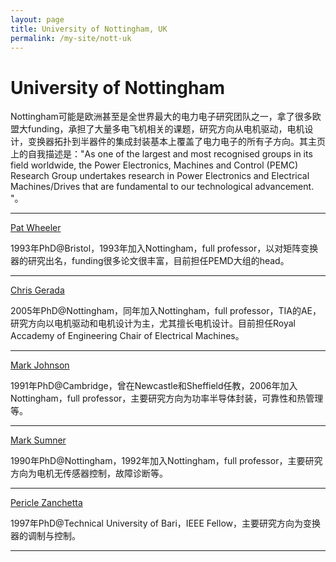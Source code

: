 ```yaml
---
layout: page
title: University of Nottingham, UK
permalink: /my-site/nott-uk
---
```

# University of Nottingham

Nottingham可能是欧洲甚至是全世界最大的电力电子研究团队之一，拿了很多欧盟大funding，承担了大量多电飞机相关的课题，研究方向从电机驱动，电机设计，变换器拓扑到半器件的集成封装基本上覆盖了电力电子的所有子方向。其主页上的自我描述是："As one of the largest and most recognised groups in its field worldwide, the Power Electronics, Machines and Control (PEMC) Research Group undertakes research in Power Electronics and Electrical Machines/Drives that are fundamental to our technological advancement. "。

---

[Pat Wheeler](https://www.nottingham.ac.uk/research/groups/power-electronics-machines-and-control-group/people/pat.wheeler)

1993年PhD@Bristol，1993年加入Nottingham，full professor，以对矩阵变换器的研究出名，funding很多论文很丰富，目前担任PEMD大组的head。

---

[Chris Gerada](https://www.nottingham.ac.uk/research/groups/power-electronics-machines-and-control-group/people/chris.gerada)

2005年PhD@Nottingham，同年加入Nottingham，full professor，TIA的AE，研究方向以电机驱动和电机设计为主，尤其擅长电机设计。目前担任Royal Accademy of Engineering Chair of Electrical Machines。

---

[Mark Johnson](https://www.nottingham.ac.uk/research/groups/power-electronics-machines-and-control-group/people/mark.johnson)

1991年PhD@Cambridge，曾在Newcastle和Sheffield任教，2006年加入Nottingham，full professor，主要研究方向为功率半导体封装，可靠性和热管理等。

---

[Mark Sumner](https://www.nottingham.ac.uk/research/groups/power-electronics-machines-and-control-group/people/mark.sumner)

1990年PhD@Nottingham，1992年加入Nottingham，full professor，主要研究方向为电机无传感器控制，故障诊断等。

---

[Pericle Zanchetta](https://www.nottingham.ac.uk/research/groups/power-electronics-machines-and-control-group/people/pericle.zanchetta)

1997年PhD@Technical University of Bari，IEEE Fellow，主要研究方向为变换器的调制与控制。

---
